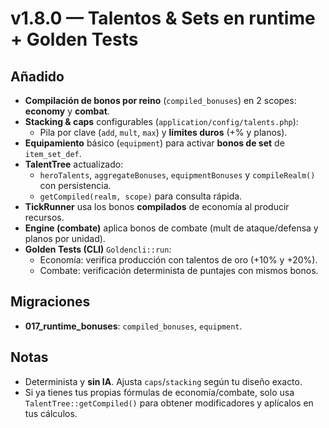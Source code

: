 # v1.8.0 — Talentos & Sets en runtime + Golden Tests

## Añadido
- **Compilación de bonos por reino** (`compiled_bonuses`) en 2 scopes: **economy** y **combat**.
- **Stacking & caps** configurables (`application/config/talents.php`):
  - Pila por clave (`add`, `mult`, `max`) y **límites duros** (+% y planos).
- **Equipamiento** básico (`equipment`) para activar **bonos de set** de `item_set_def`.
- **TalentTree** actualizado:
  - `heroTalents`, `aggregateBonuses`, `equipmentBonuses` y `compileRealm()` con persistencia.
  - `getCompiled(realm, scope)` para consulta rápida.
- **TickRunner** usa los bonos **compilados** de economía al producir recursos.
- **Engine (combate)** aplica bonos de combate (mult de ataque/defensa y planos por unidad).
- **Golden Tests (CLI)** `Goldencli::run`:
  - Economía: verifica producción con talentos de oro (+10% y +20%).
  - Combate: verificación determinista de puntajes con mismos bonos.

## Migraciones
- **017_runtime_bonuses**: `compiled_bonuses`, `equipment`.

## Notas
- Determinista y **sin IA**. Ajusta `caps`/`stacking` según tu diseño exacto.
- Si ya tienes tus propias fórmulas de economía/combate, solo usa `TalentTree::getCompiled()` para obtener modificadores y aplícalos en tus cálculos.

